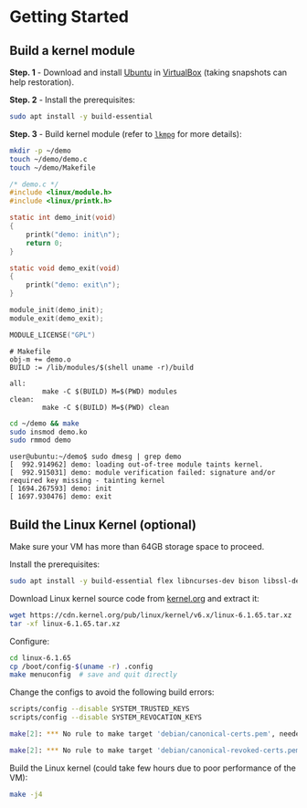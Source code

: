 # Getting Started

## Build a kernel module

**Step. 1** - Download and install [Ubuntu](https://ubuntu.com/download/server) in [VirtualBox](https://www.virtualbox.org/wiki/Downloads) (taking snapshots can help restoration).

**Step. 2** - Install the prerequisites:

```sh
sudo apt install -y build-essential
```

**Step. 3** - Build kernel module (refer to [`lkmpg`](https://github.com/sysprog21/lkmpg/tree/master) for more details):

```sh
mkdir -p ~/demo
touch ~/demo/demo.c
touch ~/demo/Makefile
```

```c
/* demo.c */
#include <linux/module.h>
#include <linux/printk.h>

static int demo_init(void)
{
	printk("demo: init\n");
	return 0;
}

static void demo_exit(void)
{
	printk("demo: exit\n");
}

module_init(demo_init);
module_exit(demo_exit);

MODULE_LICENSE("GPL")
```

```make
# Makefile
obj-m += demo.o
BUILD := /lib/modules/$(shell uname -r)/build

all:
        make -C $(BUILD) M=$(PWD) modules
clean:
        make -C $(BUILD) M=$(PWD) clean
```

```sh
cd ~/demo && make
sudo insmod demo.ko
sudo rmmod demo
```

```
user@ubuntu:~/demo$ sudo dmesg | grep demo
[  992.914962] demo: loading out-of-tree module taints kernel.
[  992.915031] demo: module verification failed: signature and/or required key missing - tainting kernel
[ 1694.267593] demo: init
[ 1697.930476] demo: exit
```

## Build the Linux Kernel (optional)

Make sure your VM has more than 64GB storage space to proceed.

Install the prerequisites:

```sh
sudo apt install -y build-essential flex libncurses-dev bison libssl-dev bc libelf-dev
```

Download Linux kernel source code from [kernel.org](https://kernel.org/) and extract it:

```sh
wget https://cdn.kernel.org/pub/linux/kernel/v6.x/linux-6.1.65.tar.xz
tar -xf linux-6.1.65.tar.xz
```

Configure:

```sh
cd linux-6.1.65
cp /boot/config-$(uname -r) .config
make menuconfig  # save and quit directly
```

Change the configs to avoid the following build errors:

```sh
scripts/config --disable SYSTEM_TRUSTED_KEYS
scripts/config --disable SYSTEM_REVOCATION_KEYS
```

```sh
make[2]: *** No rule to make target 'debian/canonical-certs.pem', needed by 'certs/x509_certificate_list'.  Stop.
```

```sh
make[2]: *** No rule to make target 'debian/canonical-revoked-certs.pem', needed by 'certs/x509_revocation_list'.  Stop.
```

Build the Linux kernel (could take few hours due to poor performance of the VM):

```sh
make -j4
```

<!--
Replace the kernel in Ubuntu:

```sh
# before: check the original linux kernel version
```

> todo:
>
> code
> https://git.kernel.org/
>
> master branch
> https://git.kernel.org/pub/scm/linux/kernel/git/torvalds/linux.git/tree/
>
> next
> https://git.kernel.org/pub/scm/linux/kernel/git/next/linux-next.git/
>
> mediatek
> https://git.kernel.org/pub/scm/linux/kernel/git/chunkuang.hu/linux.git/
> https://git.kernel.org/pub/scm/linux/kernel/git/matthias.bgg/linux.git/
>
> mention why these branches
>
> document
> https://www.kernel.org/doc/html/latest/
> how to read?
-->

